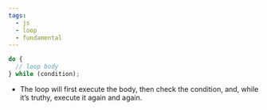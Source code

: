 ```yaml
---
tags:
  - js
  - loop
  - fundamental
---
```


```js
do {
  // loop body
} while (condition);
```

- The loop will first execute the body, then check the condition, and, while it’s truthy, execute it again and again.